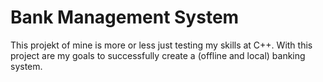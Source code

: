 # Bank Management System
This projekt of mine is more or less just testing my skills at C++.
With this project are my goals to successfully create a (offline and local) banking system. 

